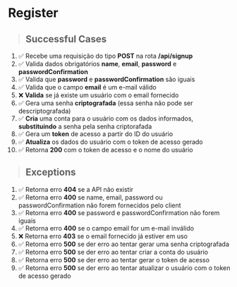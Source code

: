 # Register

> ## Successful Cases

1. ✅ Recebe uma requisição do tipo **POST** na rota **/api/signup**
2. ✅ Valida dados obrigatórios **name**, **email**, **password** e **passwordConfirmation**
3. ✅ Valida que **password** e **passwordConfirmation** são iguais
4. ✅ Valida que o campo **email** é um e-mail válido
5. ❌ **Valida** se já existe um usuário com o email fornecido
6. ✅ Gera uma senha **criptografada** (essa senha não pode ser descriptografada)
7. ✅ **Cria** uma conta para o usuário com os dados informados, **substituindo** a senha pela senha criptorafada
8. ✅ Gera um **token** de acesso a partir do ID do usuário
9. ✅ **Atualiza** os dados do usuário com o token de acesso gerado
10. ✅ Retorna **200** com o token de acesso e o nome do usuário

> ## Exceptions

1. ✅ Retorna erro **404** se a API não existir
2. ✅ Retorna erro **400** se name, email, password ou passwordConfirmation não forem fornecidos pelo client
3. ✅ Retorna erro **400** se password e passwordConfirmation não forem iguais
4. ✅ Retorna erro **400** se o campo email for um e-mail inválido
5. ❌ Retorna erro **403** se o email fornecido já estiver em uso
6. ✅ Retorna erro **500** se der erro ao tentar gerar uma senha criptografada
7. ✅ Retorna erro **500** se der erro ao tentar criar a conta do usuário
8. ✅ Retorna erro **500** se der erro ao tentar gerar o token de acesso
9. ✅ Retorna erro **500** se der erro ao tentar atualizar o usuário com o token de acesso gerado